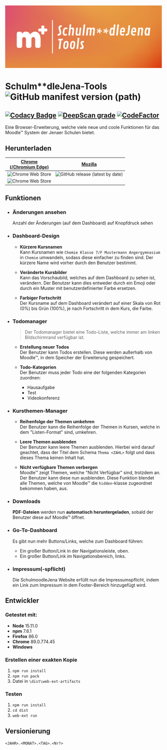 ![Picture](/banner.png)

# Schulm**dleJena-Tools ![GitHub manifest version (path)](https://img.shields.io/github/manifest-json/v/Quixelation/SchulmoodleJena-Tools?filename=dist%2Fmanifest.json&style=for-the-badge)
[![Codacy Badge](https://api.codacy.com/project/badge/Grade/f99d729c78684fa9b13c342dced4a444)](https://app.codacy.com/gh/Quixelation/Schulm-dleJena-Tools?utm_source=github.com&utm_medium=referral&utm_content=Quixelation/Schulm-dleJena-Tools&utm_campaign=Badge_Grade_Settings)
[![DeepScan grade](https://deepscan.io/api/teams/13557/projects/16525/branches/357528/badge/grade.svg)](https://deepscan.io/dashboard#view=project&tid=13557&pid=16525&bid=357528)   [![CodeFactor](https://www.codefactor.io/repository/github/quixelation/schulm-dlejena-tools/badge)](https://www.codefactor.io/repository/github/quixelation/schulm-dlejena-tools)
---

Eine Browser-Erweiterung, welche viele neue und coole Funktionen für das Moodle™ System der Jenaer Schulen bietet.

## Herunterladen

<!-- prettier-ignore -->
 [Chrome<br>(/Chromium Edge)](https://chrome.google.com/webstore/detail/schulmoodlejena-tools/dcpgpghgflflpljbkcjhmidkclbpoiph) | [Mozilla](https://schulmoodle-jena-tools.vercel.app/firefox)
--- | ---
 ![Chrome Web Store](https://img.shields.io/chrome-web-store/v/dcpgpghgflflpljbkcjhmidkclbpoiph?label=Version&style=flat-square) | ![GitHub release (latest by date)](https://img.shields.io/github/v/release/quixelation/schulmoodlejena-tools?style=flat-square)
 ![Chrome Web Store](https://img.shields.io/chrome-web-store/users/dcpgpghgflflpljbkcjhmidkclbpoiph?label=Nutzer&color=blue&style=flat-square) |

## Funktionen

- ### Änderungen ansehen
  Anzahl der Änderungen (auf dem Dashboard) auf Knopfdruck sehen
- ### Dashboard-Design

  - **Kürzere Kursnamen**<br>
    Kann Kursnamen wie `Chemie Klasse 7/F Mustermann Angergymnasium` in `Chemie` umwandeln, sodass diese einfacher zu finden sind. Der kürzere Name wird vorher durch den Benutzer bestimmt.

  - **Veränderte Kursbilder**<br>
    Kann das Vorschaubild, welches auf dem Dashboard zu sehen ist, verändern. Der Benutzer kann dies entweder durch ein Emoji oder durch ein Muster mit benutzerdefinierter Farbe ersetzen.

  - **Farbiger Fortschritt**<br>
    Der Kursname auf dem Dashboard verändert auf einer Skala von Rot (0%) bis Grün (100%), je nach Fortschritt in dem Kurs, die Farbe.

- ### Todomanager

  > Der Todomanager bietet eine Todo-Liste, welche immer am linken Bildschirmrand verfügbar ist.

  - **Erstellung neuer Todos**<br>
    Der Benutzer kann Todos erstellen. Diese werden außerhalb von Moodle™, in dem Speicher der Erweiterung gespeichert.

  - **Todo-Kategorien**<br>
    Der Benutzer muss jeder Todo eine der folgenden Kategorien zuordnen:
    - Hausaufgabe
    - Test
    - Videokonferenz

- ### Kursthemen-Manager

  - **Reihenfolge der Themen umkehren**<br>
    Der Benutzer kann die Reihenfolge der Themen in Kursen, welche in dem "Listen-Format" sind, umkehren.

  - **Leere Themen ausblenden**<br>
    Der Benutzer kann leere Themen ausblenden. Hierbei wird darauf geachtet, dass der Titel dem Schema `Thema <ZAHL>` folgt und dass dieses Thema keinen Inhalt hat.

  - **Nicht verfügbare Themen verbergen**<br>
    Moodle™ zeigt Themen, welche "Nicht Verfügbar" sind, trotzdem an. Der Benutzer kann diese nun ausblenden. Diese Funktion blendet alle Themen, welche von Moodle™ die `hidden`-klasse zugeordnet bekommen haben, aus.

- ### Downloads
  **PDF-Dateien** werden nun **automatisch heruntergeladen**, sobald der Benutzer diese auf Moodle™ öffnet.
- ### Go-To-Dashboard

  Es gibt nun mehr Buttons/Links, welche zum Dashboard führen:

  - Ein großer Button/Link in der Navigationsleiste, oben.
  - Ein großer Button/Link im Navigationsbereich, links.

- ### Impressum(-spflicht)
  Die SchulmoodleJena Website erfüllt nun die Impressumspflicht, indem ein Link zum Impressum in dem Footer-Bereich hinzugefügt wird.

## Entwickler

### Getestet mit:

- **Node** 15.11.0
- **npm** 7.6.1
- **Firefox** 86.0
- **Chrome** 89.0.774.45
- **Windows**

### Erstellen einer exakten Kopie

1. `npm run install`
2. `npm run pack`
3. Datei in `\dist\web-ext-artifacts`

### Testen

1. `npm run install`
2. `cd dist`
3. `web-ext run`

## Versionierung

`<JAHR>.<MONAT>.<TAG>.<Nr?>`
